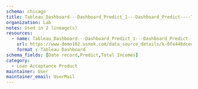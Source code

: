 ```yaml
---
schema: chicago
title: Tableau_Dashboard---Dashboard_Predict_1---Dashboard_Predict----Tableau-Dashboard----kensuintegration-site----Loan-Acceptance-Product
organization: Lab
notes: Used in 2 lineage(s)
resources:
  - name: Tableau_Dashboard---Dashboard_Predict_1---Dashboard_Predict----Tableau-Dashboard----kensuintegration-site----Loan-Acceptance-Product 
    url: https://www-demo102.usnek.com/data_source_details/k-0fe448dceca2527ab7efe07d6b78f26e75d1436ec4647c4ba66b4390f9e8bd3e 
    format : Tableau Dashboard
schema_fields: [Date record,Predict,Total Incomes]
category:
  - Loan Acceptance Product
maintainer: User
maintainer_email: UserMail
---
```

